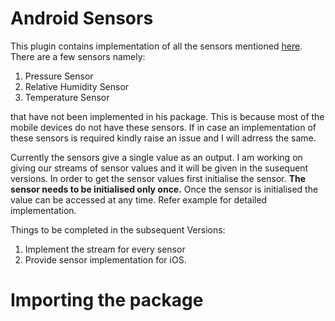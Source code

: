 # Android Sensors

This plugin contains implementation of all the sensors mentioned [here](https://developer.android.com/guide/topics/sensors/sensors_overview). There are a few sensors namely:
1. Pressure Sensor
2. Relative Humidity Sensor
3. Temperature Sensor 

that have not been implemented in his package. This is because most of the mobile devices do not have these sensors. If in case an implementation of these sensors is required kindly raise an issue and I will adrress the same. 

Currently the sensors give a single value as an output. I am working on giving our streams of sensor values and it will be given in the susequent versions. 
In order to get the sensor values first initialise the sensor. **The sensor needs to be initialised only once.**
Once the sensor is initialised the value can be accessed at any time. Refer example for detailed implementation.

Things to be completed in the subsequent Versions:
1. Implement the stream for every sensor
2. Provide sensor implementation for iOS.

# Importing the package 




